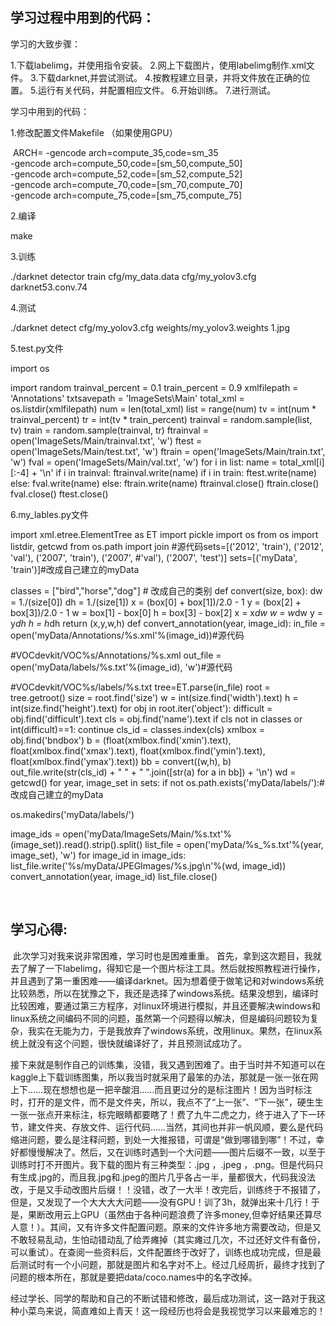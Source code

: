 ##  学习过程中用到的代码：

学习的大致步骤：

 1.下载labelimg，并使用指令安装。
  2.网上下载图片，使用labelimg制作.xml文件。
  3.下载darknet,并尝试测试。
  4.按教程建立目录，并将文件放在正确的位置。
  5.运行有关代码，并配置相应文件。
  6.开始训练。
  7.进行测试。



学习中用到的代码：

1.修改配置文件Makefile （如果使用GPU）

​    ARCH= -gencode arch=compute_35,code=sm_35 \
​                 -gencode arch=compute_50,code=[sm_50,compute_50] \
​                 -gencode arch=compute_52,code=[sm_52,compute_52] \
​                 -gencode arch=compute_70,code=[sm_70,compute_70] \
​                 -gencode arch=compute_75,code=[sm_75,compute_75]

2.编译

   make

3.训练

   ./darknet detector train cfg/my_data.data cfg/my_yolov3.cfg darknet53.conv.74

4.测试

   ./darknet detect cfg/my_yolov3.cfg weights/my_yolov3.weights 1.jpg



5.test.py文件

import os

import random
trainval_percent = 0.1
train_percent = 0.9
xmlfilepath = 'Annotations'
txtsavepath = 'ImageSets\Main'
total_xml = os.listdir(xmlfilepath)
num = len(total_xml)
list = range(num)
tv = int(num * trainval_percent)
tr = int(tv * train_percent)
trainval = random.sample(list, tv)
train = random.sample(trainval, tr)
ftrainval = open('ImageSets/Main/trainval.txt', 'w')
ftest = open('ImageSets/Main/test.txt', 'w')
ftrain = open('ImageSets/Main/train.txt', 'w')
fval = open('ImageSets/Main/val.txt', 'w')
for i in list:
  name = total_xml[i][:-4] + '\n'
  if i in trainval:
    ftrainval.write(name)
    if i in train:
      ftest.write(name)
    else:
      fval.write(name)
  else:
    ftrain.write(name)
ftrainval.close()
ftrain.close()
fval.close()
ftest.close()

6.my_lables.py文件

   import xml.etree.ElementTree as ET
import pickle
import os
from os import listdir, getcwd
from os.path import join
#源代码sets=[('2012', 'train'), ('2012', 'val'), ('2007', 'train'), ('2007',
#'val'), ('2007', 'test')]
sets=[('myData', 'train')]#改成自己建立的myData

classes = ["bird","horse","dog"] # 改成自己的类别
def convert(size, box):
  dw = 1./(size[0])
  dh = 1./(size[1])
  x = (box[0] + box[1])/2.0 - 1
  y = (box[2] + box[3])/2.0 - 1
  w = box[1] - box[0]
  h = box[3] - box[2]
  x = x*dw
  w = w*dw
  y = y*dh
  h = h*dh
  return (x,y,w,h)
def convert_annotation(year, image_id):
  in_file = open('myData/Annotations/%s.xml'%(image_id))#源代码

#VOCdevkit/VOC%s/Annotations/%s.xml
  out_file = open('myData/labels/%s.txt'%(image_id), 'w')#源代码

#VOCdevkit/VOC%s/labels/%s.txt
  tree=ET.parse(in_file)
  root = tree.getroot()
  size = root.find('size')
  w = int(size.find('width').text)
  h = int(size.find('height').text)
  for obj in root.iter('object'):
    difficult = obj.find('difficult').text
    cls = obj.find('name').text
    if cls not in classes or int(difficult)==1:
      continue
    cls_id = classes.index(cls)
    xmlbox = obj.find('bndbox')
    b = (float(xmlbox.find('xmin').text), float(xmlbox.find('xmax').text),
float(xmlbox.find('ymin').text), float(xmlbox.find('ymax').text))
    bb = convert((w,h), b)
    out_file.write(str(cls_id) + " " + " ".join([str(a) for a in bb]) +
'\n')
wd = getcwd()
for year, image_set in sets:
  if not os.path.exists('myData/labels/'):#改成自己建立的myData

os.makedirs('myData/labels/')

  image_ids = open('myData/ImageSets/Main/%s.txt'%(image_set)).read().strip().split()
  list_file = open('myData/%s_%s.txt'%(year, image_set), 'w')
  for image_id in image_ids:
    list_file.write('%s/myData/JPEGImages/%s.jpg\n'%(wd, image_id))
    convert_annotation(year, image_id)
  list_file.close()

​    



## 学习心得:

​    此次学习对我来说非常困难，学习时也是困难重重。
​    首先，拿到这次题目，我就去了解了一下labelimg，得知它是一个图片标注工具。然后就按照教程进行操作，并且遇到了第一重困难——编译darknet。因为想着便于做笔记和对windows系统比较熟悉，所以在犹豫之下，我还是选择了windows系统。结果没想到，编译时比较困难，要通过第三方程序，对linux环境进行模拟，并且还要解决windows和linux系统之间编码不同的问题，虽然第一个问题得以解决，但是编码问题较为复杂，我实在无能为力，于是我放弃了windows系统，改用linux。果然，在linux系统上就没有这个问题，很快就编译好了，并且预测试成功了。

​    接下来就是制作自己的训练集，没错，我又遇到困难了。由于当时并不知道可以在kaggle上下载训练图集，所以我当时就采用了最笨的办法，那就是一张一张在网上下……现在想想也是一把辛酸泪……而且更过分的是标注图片！因为当时标注时，打开的是文件，而不是文件夹，所以，我点不了“上一张”、“下一张”，硬生生一张一张点开来标注，标完眼睛都要瞎了！费了九牛二虎之力，终于进入了下一环节，建文件夹、存放文件、运行代码……当然，其间也并非一帆风顺，要么是代码缩进问题，要么是注释问题，到处一大推报错，可谓是“做到哪错到哪”！不过，幸好都慢慢解决了。然后，又在训练时遇到一个大问题——图片后缀不一致，以至于训练时打不开图片。我下载的图片有三种类型：.jpg ，.jpeg ，.png。但是代码只有生成.jpg的，而且我.jpg和.jpeg的图片几乎各占一半，量都很大，代码我没法改，于是又手动改图片后缀！！没错，改了一大半！改完后，训练终于不报错了，但是，又发现了一个大大大大问题——没有GPU！训了3h，就弹出来十几行！于是，果断改用云上GPU（虽然由于各种问题浪费了许多money,但幸好结果还算尽人意！）。其间，又有许多文件配置问题。原来的文件许多地方需要改动，但是又不敢轻易乱动，生怕动错动乱了给弄瘫掉（其实瘫过几次，不过还好文件有备份，可以重试）。在查阅一些资料后，文件配置终于改好了，训练也成功完成，但是最后测试时有一个小问题，那就是图片和名字对不上。经过几经周折，最终才找到了问题的根本所在，那就是要把data/coco.names中的名字改掉。

​     经过学长、同学的帮助和自己的不断试错和修改，最后成功测试，这一路对于我这种小菜鸟来说，简直难如上青天！这一段经历也将会是我视觉学习以来最难忘的！

